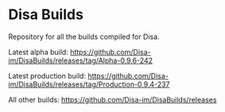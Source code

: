 # Disa Builds

Repository for all the builds compiled for Disa.

Latest alpha build: https://github.com/Disa-im/DisaBuilds/releases/tag/Alpha-0.9.6-242

Latest production build: https://github.com/Disa-im/DisaBuilds/releases/tag/Production-0.9.4-237

All other builds: https://github.com/Disa-im/DisaBuilds/releases
